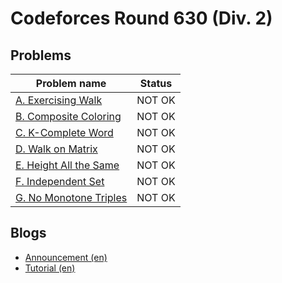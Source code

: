 # Codeforces Round 630 (Div. 2)

## Problems

|Problem name|Status|
|------------|---------|
| [A. Exercising Walk](problems/A._Exercising_Walk.md)|NOT OK|
| [B. Composite Coloring](problems/B._Composite_Coloring.md)|NOT OK|
| [C. K-Complete Word](problems/C._K-Complete_Word.md)|NOT OK|
| [D. Walk on Matrix](problems/D._Walk_on_Matrix.md)|NOT OK|
| [E. Height All the Same](problems/E._Height_All_the_Same.md)|NOT OK|
| [F. Independent Set](problems/F._Independent_Set.md)|NOT OK|
| [G. No Monotone Triples](problems/G._No_Monotone_Triples.md)|NOT OK|
## Blogs

- [Announcement (en)](blogs/Announcement_(en).md)
- [Tutorial (en)](blogs/Tutorial_(en).md)
